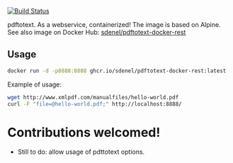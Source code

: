 [![Build Status](https://travis-ci.com/sdenel/pdftotext-docker-rest.svg?branch=master)](https://travis-ci.com/sdenel/pdftotext-docker-rest)

pdftotext. As a webservice, containerized! The image is based on Alpine. See also image on Docker Hub: [sdenel/pdftotext-docker-rest](https://hub.docker.com/repository/docker/sdenel/pdftotext-docker-rest)

## Usage

```bash
docker run -d -p8888:8888 ghcr.io/sdenel/pdftotext-docker-rest:latest
```
Example of usage:
```bash
wget http://www.xmlpdf.com/manualfiles/hello-world.pdf
curl -F "file=@hello-world.pdf;" http://localhost:8888/
```

# Contributions welcomed!
* Still to do: allow usage of pdttotext options.
